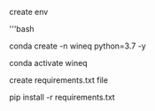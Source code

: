 create env

'''bash

conda create -n wineq python=3.7 -y

conda activate wineq

create requirements.txt file

pip install -r requirements.txt